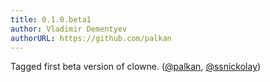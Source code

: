 ```yaml
---
title: 0.1.0.beta1
author: Vladimir Dementyev
authorURL: https://github.com/palkan
---
```


Tagged first beta version of clowne. ([@palkan](https://github.com/palkan), [@ssnickolay](https://github.com/ssnickolay))
